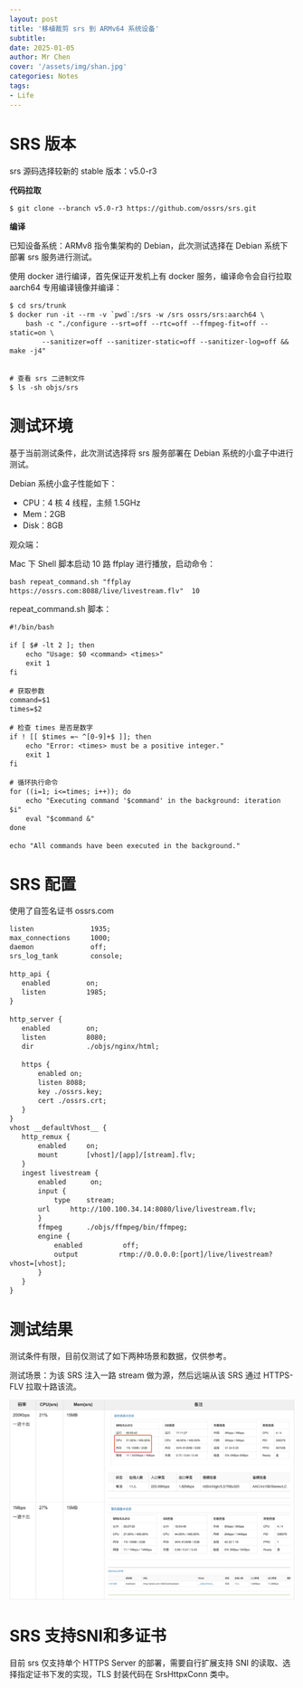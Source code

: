 ```yaml
---
layout: post
title: '移植裁剪 srs 到 ARMv64 系统设备'
subtitle: 
date: 2025-01-05
author: Mr Chen
cover: '/assets/img/shan.jpg'
categories: Notes
tags: 
- Life
---
```



# SRS 版本

srs 源码选择较新的 stable 版本：v5.0-r3

**代码拉取**

```
$ git clone --branch v5.0-r3 https://github.com/ossrs/srs.git
```

**编译**

已知设备系统：ARMv8 指令集架构的 Debian，此次测试选择在 Debian 系统下部署 srs 服务进行测试。

使用 docker 进行编译，首先保证开发机上有 docker 服务，编译命令会自行拉取 aarch64 专用编译镜像并编译：

```
$ cd srs/trunk
$ docker run -it --rm -v `pwd`:/srs -w /srs ossrs/srs:aarch64 \
    bash -c "./configure --srt=off --rtc=off --ffmpeg-fit=off --static=on \
        --sanitizer=off --sanitizer-static=off --sanitizer-log=off && make -j4"
 

# 查看 srs 二进制文件
$ ls -sh objs/srs
```

# 测试环境

基于当前测试条件，此次测试选择将 srs 服务部署在 Debian 系统的小盒子中进行测试。

Debian 系统小盒子性能如下：
- CPU：4 核 4 线程，主频 1.5GHz
- Mem：2GB
- Disk：8GB


观众端：

Mac 下 Shell 脚本启动 10 路 ffplay 进行播放，启动命令：

```
bash repeat_command.sh "ffplay https://ossrs.com:8088/live/livestream.flv"  10
```

repeat_command.sh 脚本：

```
#!/bin/bash
 
if [ $# -lt 2 ]; then
    echo "Usage: $0 <command> <times>"
    exit 1
fi
 
# 获取参数
command=$1
times=$2
 
# 检查 times 是否是数字
if ! [[ $times =~ ^[0-9]+$ ]]; then
    echo "Error: <times> must be a positive integer."
    exit 1
fi
 
# 循环执行命令
for ((i=1; i<=times; i++)); do
    echo "Executing command '$command' in the background: iteration $i"
    eval "$command &"
done
 
echo "All commands have been executed in the background."
```


# SRS 配置

使用了自签名证书 ossrs.com

 ```
listen              1935;
max_connections     1000;
daemon              off;
srs_log_tank        console;
 
http_api {
    enabled         on;
    listen          1985;
}
 
http_server {
    enabled         on;
    listen          8080;
    dir             ./objs/nginx/html;
 
    https {
        enabled on;
        listen 8088;
        key ./ossrs.key;
        cert ./ossrs.crt;
    }
}
vhost __defaultVhost__ {
    http_remux {
        enabled     on;
        mount       [vhost]/[app]/[stream].flv;
    }
    ingest livestream {
        enabled      on;
        input {
            type    stream;
        url     http://100.100.34.14:8080/live/livestream.flv;
        }
        ffmpeg      ./objs/ffmpeg/bin/ffmpeg;
        engine {
            enabled          off;
            output          rtmp://0.0.0.0:[port]/live/livestream?vhost=[vhost];
        }
    }
}
```


# 测试结果

测试条件有限，目前仅测试了如下两种场景和数据，仅供参考。

测试场景：为该 SRS 注入一路 stream 做为源，然后远端从该 SRS 通过 HTTPS-FLV 拉取十路该流。

![](/assets/img/blog/srs_perf.jpg)


# SRS 支持SNI和多证书

目前 srs 仅支持单个 HTTPS Server 的部署，需要自行扩展支持 SNI 的读取、选择指定证书下发的实现，TLS 封装代码在 SrsHttpxConn 类中。




